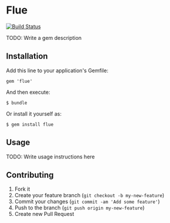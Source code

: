 # Flue

[![Build Status](https://travis-ci.org/[sentientmonkey]/[flue].png)](https://travis-ci.org/[sentientmonkey]/[flue])


TODO: Write a gem description

## Installation

Add this line to your application's Gemfile:

    gem 'flue'

And then execute:

    $ bundle

Or install it yourself as:

    $ gem install flue

## Usage

TODO: Write usage instructions here

## Contributing

1. Fork it
2. Create your feature branch (`git checkout -b my-new-feature`)
3. Commit your changes (`git commit -am 'Add some feature'`)
4. Push to the branch (`git push origin my-new-feature`)
5. Create new Pull Request
